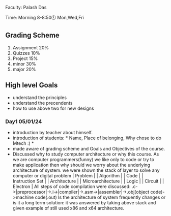 Faculty: Palash Das

Time: Morning 8-8:50🕔 Mon,Wed,Fri

## Grading Scheme
1. Assignment 20%
2. Quizzes 10%
3. Project 15%
4. minor 30%
5. major 20%

## High level Goals
- understand the principles
- understand the precendents
- how to use above two for new designs

### Day1 05/01/24
- introduction by teacher about himself.
- introduction of students: * Name, Place of belonging, Why chose to do Mtech :) *
- made aware of grading scheme and Goals and Objectives of the course.
- Discussed why to study computer architecture or why this course.
  As we are computer programmers(funny) we like only to code or try to make application then why should we worry about the underlying architecture of system.
  we were shown the stack of layer to solve any computer or digital problem
  | Problem |
  | Algorithm |
  | Code |
  | Instruction Set |
  | Architecture |
  | Microarchitecture |
  | Logic |
  | Circuit |
  | Electron |
  All steps of code compilation were discussed: .c->|preprocessor|->.i->|compiler|->.asm->|assembler|->.obj(object code)->machine code(.out)
  Is the architecture of system frequently changes or is it a long term solution: it was answered by taking above stack and given example of still used x86 and x64 architecture.
  
